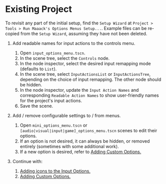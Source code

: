 # Existing Project

To revisit any part of the initial setup, find the `Setup Wizard` at `Project > Tools > Run Maaack's Options Menus Setup...`. Example files can be re-copied from the `Setup Wizard`, assuming they have not been deleted.

1.  Add readable names for input actions to the controls menu.
    

    1.  Open `input_options_menu.tscn`.
    2.  In the scene tree, select the `Controls` node.  
    3.  In the node inspector, select the desired input remapping mode (defaults to `List`).  
    4.  In the scene tree, select `InputActionsList` or `InputActionsTree`, depending on the choice of input remapping. The other node should be hidden.  
    5.  In the node inspector, update the `Input Action Names` and corresponding `Readable Action Names` to show user-friendly names for the project's input actions.  
    6.  Save the scene.  

2.  Add / remove configurable settings to / from menus.
    

    1.  Open `mini_options_menu.tscn` or `[audio|visual|input|game]_options_menu.tscn` scenes to edit their options.
    2.  If an option is not desired, it can always be hidden, or removed entirely (sometimes with some additional work).
    3.  If a new option is desired, refer to [Adding Custom Options.](/addons/maaacks_options_menus/docs/AddingCustomOptions.md)



3.  Continue with:

    1.  [Adding icons to the Input Options.](/addons/maaacks_options_menus/docs/InputIconMapping.md)  
    5.  [Adding Custom Options.](/addons/maaacks_options_menus/docs/AddingCustomOptions.md)
